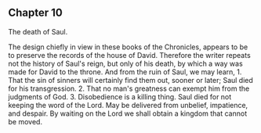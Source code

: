 ## Chapter 10

The death of Saul.

The design chiefly in view in these books of the Chronicles, appears to be to preserve the records of the house of David. Therefore the writer repeats not the history of Saul's reign, but only of his death, by which a way was made for David to the throne. And from the ruin of Saul, we may learn, 1. That the sin of sinners will certainly find them out, sooner or later; Saul died for his transgression. 2. That no man's greatness can exempt him from the judgments of God. 3. Disobedience is a killing thing. Saul died for not keeping the word of the Lord. May be delivered from unbelief, impatience, and despair. By waiting on the Lord we shall obtain a kingdom that cannot be moved.


